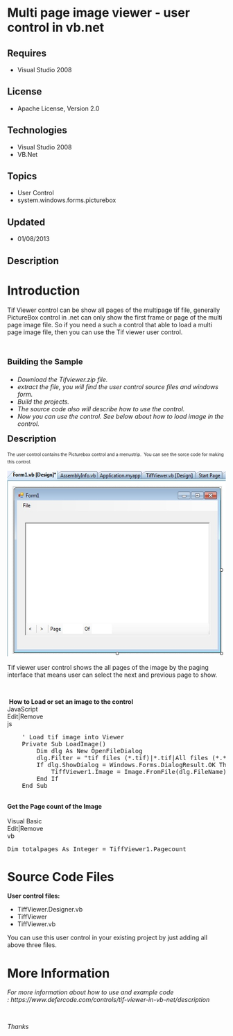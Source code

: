 # Multi page image viewer - user control in vb.net
## Requires
- Visual Studio 2008
## License
- Apache License, Version 2.0
## Technologies
- Visual Studio 2008
- VB.Net
## Topics
- User Control
- system.windows.forms.picturebox
## Updated
- 01/08/2013
## Description

<h1>Introduction</h1>
<p>Tif Viewer control can be show all pages of the multipage tif file, generally PictureBox control in .net can only show the first frame or page of the multi page image file.&nbsp;So if you need a such a control that able to load a multi page image file, then
 you can use the Tif viewer user control.&nbsp;</p>
<h1><span style="font-size:large">Building the Sample</span></h1>
<ul>
<li><em>Download the Tifviewer.zip file.</em> </li><li><em>extract the file, you will find the user control source files and windows form.</em>
</li><li><em>Build the projects.</em> </li><li><em>The source code also will describe how to use the control.</em> </li><li><em>Now you can use the control. See below about how to load image in the control.</em>
</li></ul>
<p><span style="font-size:20px; font-weight:bold">Description</span></p>
<p><span style="font-size:x-small">The user control contains the Picturebox control and a menustrip. &nbsp;You can see the sorce code for making this control.&nbsp;</span></p>
<p><em><img id="74339" src="74339-tiff-viewer-in-vb-net.jpg" alt="" width="543" height="427"></em></p>
<p><span>Tif viewer user control shows the all pages of the image by the paging interface that means user can select the next and previous page to show.&nbsp;</span></p>
<p>&nbsp;</p>
<div class="endscriptcode">&nbsp;<strong>How to Load or set an image to the control</strong></div>
<div class="endscriptcode"></div>
<div class="endscriptcode">
<div class="scriptcode">
<div class="pluginEditHolder" pluginCommand="mceScriptCode">
<div class="title"><span>JavaScript</span></div>
<div class="pluginLinkHolder"><span class="pluginEditHolderLink">Edit</span>|<span class="pluginRemoveHolderLink">Remove</span></div>
<span class="hidden">js</span>

<div class="preview">
<pre class="js">&nbsp;&nbsp;&nbsp;&nbsp;'&nbsp;Load&nbsp;tif&nbsp;image&nbsp;into&nbsp;Viewer&nbsp;
&nbsp;&nbsp;&nbsp;&nbsp;Private&nbsp;Sub&nbsp;LoadImage()&nbsp;
&nbsp;&nbsp;&nbsp;&nbsp;&nbsp;&nbsp;&nbsp;&nbsp;Dim&nbsp;dlg&nbsp;As&nbsp;New&nbsp;OpenFileDialog&nbsp;
&nbsp;&nbsp;&nbsp;&nbsp;&nbsp;&nbsp;&nbsp;&nbsp;dlg.Filter&nbsp;=&nbsp;<span class="js__string">&quot;tif&nbsp;files&nbsp;(*.tif)|*.tif|All&nbsp;files&nbsp;(*.*)|*.*&quot;</span>&nbsp;
&nbsp;&nbsp;&nbsp;&nbsp;&nbsp;&nbsp;&nbsp;&nbsp;If&nbsp;dlg.ShowDialog&nbsp;=&nbsp;Windows.Forms.DialogResult.OK&nbsp;Then&nbsp;
&nbsp;&nbsp;&nbsp;&nbsp;&nbsp;&nbsp;&nbsp;&nbsp;&nbsp;&nbsp;&nbsp;&nbsp;TiffViewer1.Image&nbsp;=&nbsp;Image.FromFile(dlg.FileName)&nbsp;
&nbsp;&nbsp;&nbsp;&nbsp;&nbsp;&nbsp;&nbsp;&nbsp;End&nbsp;If&nbsp;
&nbsp;&nbsp;&nbsp;&nbsp;End&nbsp;Sub&nbsp;
</pre>
</div>
</div>
</div>
<div class="endscriptcode">&nbsp;</div>
</div>
<div class="endscriptcode"><strong>Get the Page count of the Image</strong></div>
<div class="endscriptcode"><strong><br>
</strong></div>
<div class="endscriptcode">
<div class="scriptcode">
<div class="pluginEditHolder" pluginCommand="mceScriptCode">
<div class="title"><span>Visual Basic</span></div>
<div class="pluginLinkHolder"><span class="pluginEditHolderLink">Edit</span>|<span class="pluginRemoveHolderLink">Remove</span></div>
<span class="hidden">vb</span>

<div class="preview">
<pre class="js">Dim&nbsp;totalpages&nbsp;As&nbsp;Integer&nbsp;=&nbsp;TiffViewer1.Pagecount</pre>
</div>
</div>
</div>
<div class="endscriptcode"></div>
</div>
<h1><span>Source Code Files</span></h1>
<p><strong>User control files:</strong></p>
<ul>
<li>TiffViewer.Designer.vb </li><li>TiffViewer </li><li>TiffViewer.vb </li></ul>
<p><span>You can use this user control in your existing project by just adding all above three files.
</span></p>
<h1>More Information</h1>
<p><em>For more information about how to use and example code :&nbsp;https://www.defercode.com/controls/tif-viewer-in-vb-net/description</em></p>
<p>&nbsp;</p>
<p><em>Thanks</em></p>
